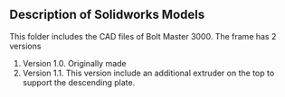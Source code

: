 ## Description of Solidworks Models

This folder includes the CAD files of Bolt Master 3000. The frame has 2 versions

1. Version 1.0. Originally made
2. Version 1.1. This version include an additional extruder on the top to support the descending plate. 
